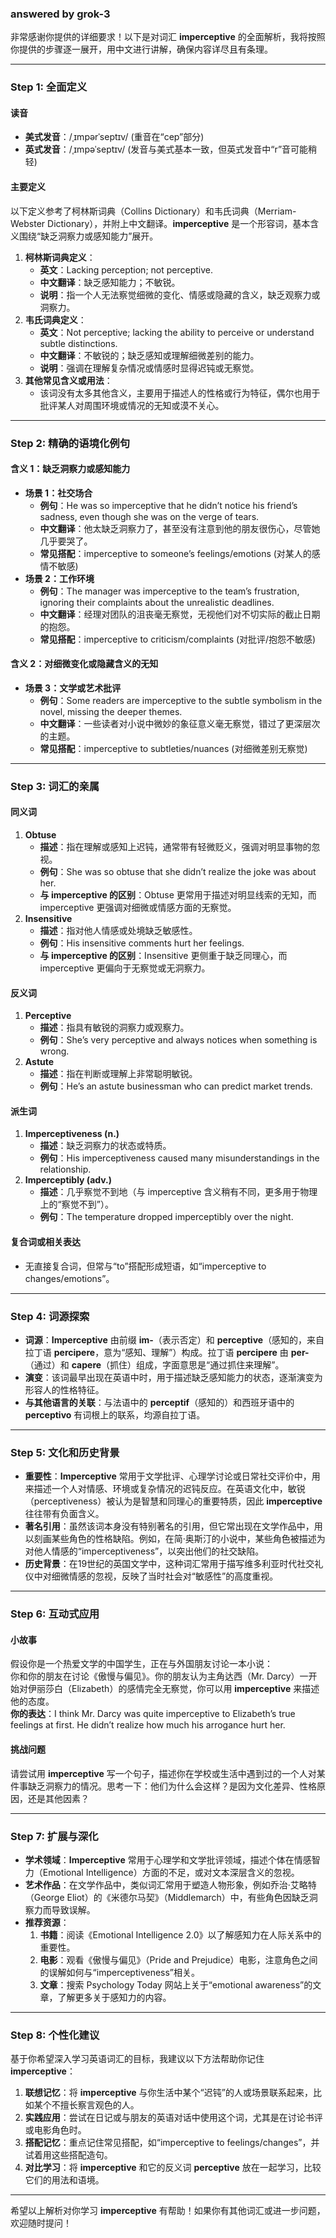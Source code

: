 ### answered by grok-3
非常感谢你提供的详细要求！以下是对词汇 **imperceptive** 的全面解析，我将按照你提供的步骤逐一展开，用中文进行讲解，确保内容详尽且有条理。

---

### **Step 1: 全面定义**

#### **读音**
- **美式发音**：/ˌɪmpərˈseptɪv/ (重音在“cep”部分)
- **英式发音**：/ˌɪmpəˈseptɪv/ (发音与美式基本一致，但英式发音中“r”音可能稍轻)

#### **主要定义**
以下定义参考了柯林斯词典（Collins Dictionary）和韦氏词典（Merriam-Webster Dictionary），并附上中文翻译。**imperceptive** 是一个形容词，基本含义围绕“缺乏洞察力或感知能力”展开。

1. **柯林斯词典定义**：
   - **英文**：Lacking perception; not perceptive.
   - **中文翻译**：缺乏感知能力；不敏锐。
   - **说明**：指一个人无法察觉细微的变化、情感或隐藏的含义，缺乏观察力或洞察力。
2. **韦氏词典定义**：
   - **英文**：Not perceptive; lacking the ability to perceive or understand subtle distinctions.
   - **中文翻译**：不敏锐的；缺乏感知或理解细微差别的能力。
   - **说明**：强调在理解复杂情况或情感时显得迟钝或无察觉。
3. **其他常见含义或用法**：
   - 该词没有太多其他含义，主要用于描述人的性格或行为特征，偶尔也用于批评某人对周围环境或情况的无知或漠不关心。

---

### **Step 2: 精确的语境化例句**

#### **含义 1：缺乏洞察力或感知能力**
- **场景 1：社交场合**
  - **例句**：He was so imperceptive that he didn’t notice his friend’s sadness, even though she was on the verge of tears.
  - **中文翻译**：他太缺乏洞察力了，甚至没有注意到他的朋友很伤心，尽管她几乎要哭了。
  - **常见搭配**：imperceptive to someone’s feelings/emotions (对某人的感情不敏感)
- **场景 2：工作环境**
  - **例句**：The manager was imperceptive to the team’s frustration, ignoring their complaints about the unrealistic deadlines.
  - **中文翻译**：经理对团队的沮丧毫无察觉，无视他们对不切实际的截止日期的抱怨。
  - **常见搭配**：imperceptive to criticism/complaints (对批评/抱怨不敏感)

#### **含义 2：对细微变化或隐藏含义的无知**
- **场景 3：文学或艺术批评**
  - **例句**：Some readers are imperceptive to the subtle symbolism in the novel, missing the deeper themes.
  - **中文翻译**：一些读者对小说中微妙的象征意义毫无察觉，错过了更深层次的主题。
  - **常见搭配**：imperceptive to subtleties/nuances (对细微差别无察觉)

---

### **Step 3: 词汇的亲属**

#### **同义词**
1. **Obtuse**  
   - **描述**：指在理解或感知上迟钝，通常带有轻微贬义，强调对明显事物的忽视。  
   - **例句**：She was so obtuse that she didn’t realize the joke was about her.  
   - **与 imperceptive 的区别**：Obtuse 更常用于描述对明显线索的无知，而 imperceptive 更强调对细微或情感方面的无察觉。
2. **Insensitive**  
   - **描述**：指对他人情感或处境缺乏敏感性。  
   - **例句**：His insensitive comments hurt her feelings.  
   - **与 imperceptive 的区别**：Insensitive 更侧重于缺乏同理心，而 imperceptive 更偏向于无察觉或无洞察力。

#### **反义词**
1. **Perceptive**  
   - **描述**：指具有敏锐的洞察力或观察力。  
   - **例句**：She’s very perceptive and always notices when something is wrong.  
2. **Astute**  
   - **描述**：指在判断或理解上非常聪明敏锐。  
   - **例句**：He’s an astute businessman who can predict market trends.

#### **派生词**
1. **Imperceptiveness (n.)**  
   - **描述**：缺乏洞察力的状态或特质。  
   - **例句**：His imperceptiveness caused many misunderstandings in the relationship.
2. **Imperceptibly (adv.)**  
   - **描述**：几乎察觉不到地（与 imperceptive 含义稍有不同，更多用于物理上的“察觉不到”）。  
   - **例句**：The temperature dropped imperceptibly over the night.

#### **复合词或相关表达**
- 无直接复合词，但常与“to”搭配形成短语，如“imperceptive to changes/emotions”。

---

### **Step 4: 词源探索**

- **词源**：**Imperceptive** 由前缀 **im-**（表示否定）和 **perceptive**（感知的，来自拉丁语 **percipere**，意为“感知、理解”）构成。拉丁语 **percipere** 由 **per-**（通过）和 **capere**（抓住）组成，字面意思是“通过抓住来理解”。
- **演变**：该词最早出现在英语中时，用于描述缺乏感知能力的状态，逐渐演变为形容人的性格特征。
- **与其他语言的关联**：与法语中的 **perceptif**（感知的）和西班牙语中的 **perceptivo** 有词根上的联系，均源自拉丁语。

---

### **Step 5: 文化和历史背景**

- **重要性**：**Imperceptive** 常用于文学批评、心理学讨论或日常社交评价中，用来描述一个人对情感、环境或复杂情况的迟钝反应。在英语文化中，敏锐（perceptiveness）被认为是智慧和同理心的重要特质，因此 **imperceptive** 往往带有负面含义。
- **著名引用**：虽然该词本身没有特别著名的引用，但它常出现在文学作品中，用以刻画某些角色的性格缺陷。例如，在简·奥斯汀的小说中，某些角色被描述为对他人情感的“imperceptiveness”，以突出他们的社交缺陷。
- **历史背景**：在19世纪的英国文学中，这种词汇常用于描写维多利亚时代社交礼仪中对细微情感的忽视，反映了当时社会对“敏感性”的高度重视。

---

### **Step 6: 互动式应用**

#### **小故事**
假设你是一个热爱文学的中国学生，正在与外国朋友讨论一本小说：  
你和你的朋友在讨论《傲慢与偏见》。你的朋友认为主角达西（Mr. Darcy）一开始对伊丽莎白（Elizabeth）的感情完全无察觉，你可以用 **imperceptive** 来描述他的态度。  
**你的表达**：I think Mr. Darcy was quite imperceptive to Elizabeth’s true feelings at first. He didn’t realize how much his arrogance hurt her.

#### **挑战问题**
请尝试用 **imperceptive** 写一个句子，描述你在学校或生活中遇到过的一个人对某件事缺乏洞察力的情况。思考一下：他们为什么会这样？是因为文化差异、性格原因，还是其他因素？

---

### **Step 7: 扩展与深化**

- **学术领域**：**Imperceptive** 常用于心理学和文学批评领域，描述个体在情感智力（Emotional Intelligence）方面的不足，或对文本深层含义的忽视。
- **艺术作品**：在文学作品中，类似词汇常用于塑造人物形象，例如乔治·艾略特（George Eliot）的《米德尔马契》（Middlemarch）中，有些角色因缺乏洞察力而导致误解。
- **推荐资源**：
  1. **书籍**：阅读《Emotional Intelligence 2.0》以了解感知力在人际关系中的重要性。
  2. **电影**：观看《傲慢与偏见》（Pride and Prejudice）电影，注意角色之间的误解如何与“imperceptiveness”相关。
  3. **文章**：搜索 Psychology Today 网站上关于“emotional awareness”的文章，了解更多关于感知力的内容。

---

### **Step 8: 个性化建议**

基于你希望深入学习英语词汇的目标，我建议以下方法帮助你记住 **imperceptive**：
1. **联想记忆**：将 **imperceptive** 与你生活中某个“迟钝”的人或场景联系起来，比如某个不擅长察言观色的人。
2. **实践应用**：尝试在日记或与朋友的英语对话中使用这个词，尤其是在讨论书评或电影角色时。
3. **搭配记忆**：重点记住常见搭配，如“imperceptive to feelings/changes”，并试着用这些搭配造句。
4. **对比学习**：将 **imperceptive** 和它的反义词 **perceptive** 放在一起学习，比较它们的用法和语境。

---

希望以上解析对你学习 **imperceptive** 有帮助！如果你有其他词汇或进一步问题，欢迎随时提问！